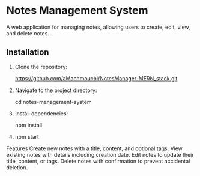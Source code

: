 # Notes Management System

A web application for managing notes, allowing users to create, edit, view, and delete notes.

## Installation

1. Clone the repository:

   https://github.com/aMachmouchi/NotesManager-MERN_stack.git

2. Navigate to the project directory:

    cd notes-management-system

3. Install dependencies:

    npm install

4. npm start

Features
Create new notes with a title, content, and optional tags.
View existing notes with details including creation date.
Edit notes to update their title, content, or tags.
Delete notes with confirmation to prevent accidental deletion.
